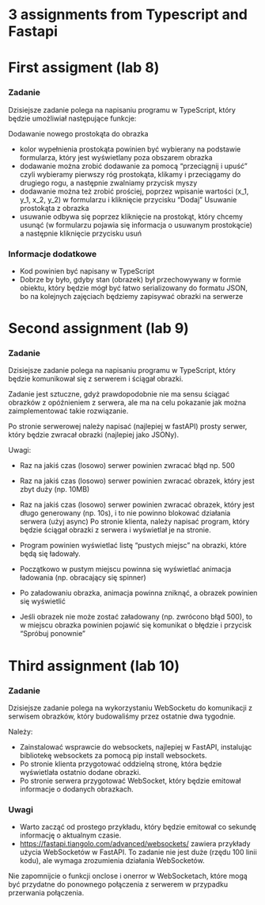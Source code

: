 # 3 assignments from Typescript and Fastapi
# First assigment (lab 8)

### Zadanie
Dzisiejsze zadanie polega na napisaniu programu w TypeScript, który będzie umożliwiał następujące funkcje:

Dodawanie nowego prostokąta do obrazka
* kolor wypełnienia prostokąta powinien być wybierany na podstawie formularza, który jest wyświetlany poza obszarem obrazka
* dodawanie można zrobić dodawanie za pomocą “przeciągnij i upuść” czyli wybieramy pierwszy róg prostokąta, klikamy i przeciągamy do drugiego rogu, a następnie zwalniamy przycisk myszy
* dodawanie można też zrobić prościej, poprzez wpisanie wartości (x_1, y_1, x_2, y_2) w formularzu i kliknięcie przycisku “Dodaj”
Usuwanie prostokąta z obrazka
* usuwanie odbywa się poprzez kliknięcie na prostokąt, który chcemy usunąć (w formularzu pojawia się informacja o usuwanym prostokącie) a następnie kliknięcie przycisku usuń
### Informacje dodatkowe
* Kod powinien być napisany w TypeScript
* Dobrze by było, gdyby stan (obrazek) był przechowywany w formie obiektu, który będzie mógł być łatwo serializowany do formatu JSON, bo na kolejnych zajęciach będziemy zapisywać obrazki na serwerze

# Second assignment (lab 9)

### Zadanie
Dzisiejsze zadanie polega na napisaniu programu w TypeScript, który będzie komunikował się z serwerem i ściągał obrazki.

Zadanie jest sztuczne, gdyż prawdopodobnie nie ma sensu ściągać obrazków z opóźnieniem z serwera, ale ma na celu pokazanie jak można zaimplementować takie rozwiązanie.

Po stronie serwerowej należy napisać (najlepiej w fastAPI) prosty serwer, który będzie zwracał obrazki (najlepiej jako JSONy).

Uwagi:

* Raz na jakiś czas (losowo) serwer powinien zwracać błąd np. 500
* Raz na jakiś czas (losowo) serwer powinien zwracać obrazek, który jest zbyt duży (np. 10MB)
* Raz na jakiś czas (losowo) serwer powinien zwracać obrazek, który jest długo generowany (np. 10s), i to nie powinno blokować działania serwera (użyj async)
Po stronie klienta, należy napisać program, który będzie ściągał obrazki z serwera i wyświetlał je na stronie.

* Program powinien wyświetlać listę “pustych miejsc” na obrazki, które będą się ładowały.
* Początkowo w pustym miejscu powinna się wyświetlać animacja ładowania (np. obracający się spinner)
* Po załadowaniu obrazka, animacja powinna zniknąć, a obrazek powinien się wyświetlić
* Jeśli obrazek nie może zostać załadowany (np. zwrócono błąd 500), to w miejscu obrazka powinien pojawić się komunikat o błędzie i przycisk “Spróbuj ponownie”

# Third assignment (lab 10)
### Zadanie
Dzisiejsze zadanie polega na wykorzystaniu WebSocketu do komunikacji z serwisem obrazków, który budowaliśmy przez ostatnie dwa tygodnie.

Należy:

* Zainstalować wsprawcie do websockets, najlepiej w FastAPI, instalując bibliotekę websockets za pomocą pip install websockets.
* Po stronie klienta przygotować oddzielną stronę, która będzie wyświetlała ostatnio dodane obrazki.
* Po stronie serwera przygotować WebSocket, który będzie emitował informacje o dodanych obrazkach.
### Uwagi
* Warto zacząć od prostego przykładu, który będzie emitował co sekundę informację o aktualnym czasie.
* https://fastapi.tiangolo.com/advanced/websockets/ zawiera przykłady użycia WebSocketów w FastAPI.
To zadanie nie jest duże (rzędu 100 linii kodu), ale wymaga zrozumienia działania WebSocketów.

Nie zapomnijcie o funkcji onclose i onerror w WebSocketach, które mogą być przydatne do ponownego połączenia z serwerem w przypadku przerwania połączenia.
